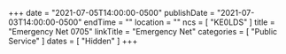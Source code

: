 +++
date = "2021-07-05T14:00:00-0500"
publishDate = "2021-07-03T14:00:00-0500"
endTime = ""
location = ""
ncs = [ "KE0LDS" ]
title = "Emergency Net 0705"
linkTitle = "Emergency Net"
categories = [ "Public Service" ]
dates = [ "Hidden" ]
+++
